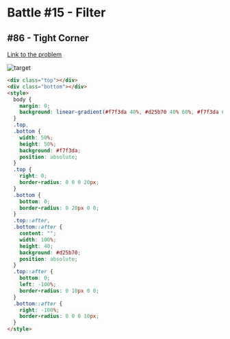 # Battle #15 - Filter

## #86 - Tight Corner

[Link to the problem](https://cssbattle.dev/play/88)

![target](https://cssbattle.dev/targets/88.png)

```html
<div class="top"></div>
<div class="bottom"></div>
<style>
  body {
    margin: 0;
    background: linear-gradient(#f7f3da 40%, #d25b70 40% 60%, #f7f3da 60%);
  }
  .top,
  .bottom {
    width: 50%;
    height: 50%;
    background: #f7f3da;
    position: absolute;
  }
  .top {
    right: 0;
    border-radius: 0 0 0 20px;
  }
  .bottom {
    bottom: 0;
    border-radius: 0 20px 0 0;
  }
  .top::after,
  .bottom::after {
    content: "";
    width: 100%;
    height: 40;
    background: #d25b70;
    position: absolute;
  }
  .top::after {
    bottom: 0;
    left: -100%;
    border-radius: 0 10px 0 0;
  }
  .bottom::after {
    right: -100%;
    border-radius: 0 0 0 10px;
  }
</style>
```
